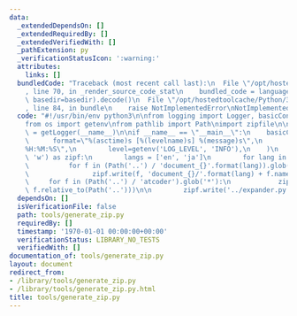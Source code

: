 ```yaml
---
data:
  _extendedDependsOn: []
  _extendedRequiredBy: []
  _extendedVerifiedWith: []
  _pathExtension: py
  _verificationStatusIcon: ':warning:'
  attributes:
    links: []
  bundledCode: "Traceback (most recent call last):\n  File \"/opt/hostedtoolcache/Python/3.8.5/x64/lib/python3.8/site-packages/onlinejudge_verify/documentation/build.py\"\
    , line 70, in _render_source_code_stat\n    bundled_code = language.bundle(stat.path,\
    \ basedir=basedir).decode()\n  File \"/opt/hostedtoolcache/Python/3.8.5/x64/lib/python3.8/site-packages/onlinejudge_verify/languages/python.py\"\
    , line 84, in bundle\n    raise NotImplementedError\nNotImplementedError\n"
  code: "#!/usr/bin/env python3\n\nfrom logging import Logger, basicConfig, getLogger\n\
    from os import getenv\nfrom pathlib import Path\nimport zipfile\n\nlogger: Logger\
    \ = getLogger(__name__)\n\nif __name__ == \"__main__\":\n    basicConfig(\n  \
    \      format=\"%(asctime)s [%(levelname)s] %(message)s\",\n        datefmt=\"\
    %H:%M:%S\",\n        level=getenv('LOG_LEVEL', 'INFO'),\n    )\n    with zipfile.ZipFile('ac-library.zip',\
    \ 'w') as zipf:\n        langs = ['en', 'ja']\n        for lang in langs:\n  \
    \          for f in (Path('..') / 'document_{}'.format(lang)).glob('*.html'):\n\
    \                zipf.write(f, 'document_{}/'.format(lang) + f.name)\n\n\n   \
    \     for f in (Path('..') / 'atcoder').glob('*'):\n            zipf.write(f,\
    \ f.relative_to(Path('..')))\n\n        zipf.write('../expander.py', 'expander.py')\n"
  dependsOn: []
  isVerificationFile: false
  path: tools/generate_zip.py
  requiredBy: []
  timestamp: '1970-01-01 00:00:00+00:00'
  verificationStatus: LIBRARY_NO_TESTS
  verifiedWith: []
documentation_of: tools/generate_zip.py
layout: document
redirect_from:
- /library/tools/generate_zip.py
- /library/tools/generate_zip.py.html
title: tools/generate_zip.py
---
```

